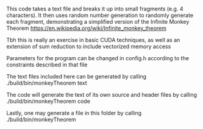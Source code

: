 This code takes a text file and breaks it up into small fragments (e.g. 4 characters).
It then uses random number generation to randomly generate each fragment, demonstrating 
a simplified version of the Infinite Monkey Theorem
https://en.wikipedia.org/wiki/Infinite_monkey_theorem

Tbh this is really an exercise in basic CUDA techniques, as well as an 
extension of sum reduction to include vectorized memory access

Parameters for the program can be changed in config.h according to the constraints 
described in that file

The text files included here can be generated by calling 
./build/bin/monkeyTheorem text

The code will generate the text of its own source and header files by calling
./build/bin/monkeyTheorem code

Lastly, one may generate a file in this folder by calling
./build/bin/monkeyTheorem <myFile>
